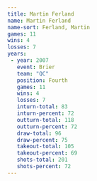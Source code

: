 ```yaml
---
title: Martin Ferland
name: Martin Ferland
name-sort: Ferland, Martin
games: 11
wins: 4
losses: 7
years:
 - year: 2007
   event: Brier
   team: "QC"
   position: Fourth
   games: 11
   wins: 4
   losses: 7
   inturn-total: 83
   inturn-percent: 72
   outturn-total: 118
   outturn-percent: 72
   draw-total: 96
   draw-percent: 75
   takeout-total: 105
   takeout-percent: 69
   shots-total: 201
   shots-percent: 72
---
```

